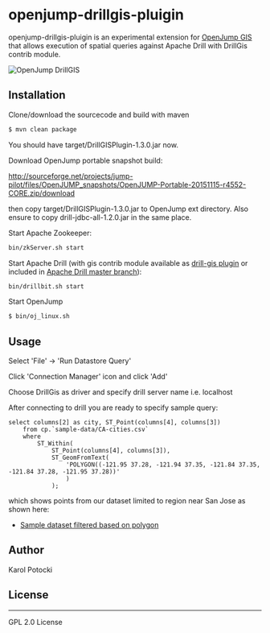 # openjump-drillgis-pluigin

openjump-drillgis-pluigin is an experimental extension for [OpenJump GIS] that allows execution of spatial queries against Apache Drill with DrillGis contrib module.

![OpenJump DrillGIS](https://pbs.twimg.com/media/CRGThq8UwAAuAWz.png:large)

## Installation
Clone/download the sourcecode and build with maven
```sh
$ mvn clean package
```
You should have target/DrillGISPlugin-1.3.0.jar now.

Download OpenJump portable snapshot build:

http://sourceforge.net/projects/jump-pilot/files/OpenJUMP_snapshots/OpenJUMP-Portable-20151115-r4552-CORE.zip/download

then copy target/DrillGISPlugin-1.3.0.jar to OpenJump ext directory. Also ensure to copy drill-jdbc-all-1.2.0.jar in the same place.

Start Apache Zookeeper:
```sh
bin/zkServer.sh start
```
Start Apache Drill (with gis contrib module available as [drill-gis plugin] or included in [Apache Drill master branch]):
```sh
bin/drillbit.sh start
```
Start OpenJump
```sh
$ bin/oj_linux.sh
```

## Usage

Select 'File' -> 'Run Datastore Query'

Click 'Connection Manager' icon and click 'Add'

Choose DrillGis as driver and specify drill server name i.e. localhost

After connecting to drill you are ready to specify sample query:

```
select columns[2] as city, ST_Point(columns[4], columns[3])
    from cp.`sample-data/CA-cities.csv`
    where
        ST_Within(
            ST_Point(columns[4], columns[3]),
            ST_GeomFromText(
                'POLYGON((-121.95 37.28, -121.94 37.35, -121.84 37.35, -121.84 37.28, -121.95 37.28))'
                )
            );
```

which shows points from our dataset limited to region near San Jose as shown here:
* [Sample dataset filtered based on polygon]

## Author

Karol Potocki

## License
----

GPL 2.0 License

   [OpenJump GIS]: <http://www.openjump.org>
   [drill-gis plugin]: <https://github.com/k255/drill-gis>
   [Apache Drill master branch]: <https://github.com/apache/drill>
   [Apache Big Data]: <http://events.linuxfoundation.org/events/apache-big-data-europe>
   [my fork of Apache Drill with drill-gis]: <https://github.com/k255/drill.git>
   [Tugdual Grall's talk]: <http://events.linuxfoundation.org/sites/events/files/slides/apache_drill_budapest_2015.pdf>
   [cities of the world]: <http://www.opengeocode.org/download.php#cities>
   [PostGIS documentation]: <http://postgis.net/docs/reference.html>
   [Sample dataset visualized]: <http://bl.ocks.org/anonymous/raw/20d87dd21e936ea3d314>
   [Sample dataset filtered based on polygon]: <http://bl.ocks.org/d/ad56a1c850d03675c2d9>
   [Sample dataset filtered based on distance]: <http://bl.ocks.org/d/cc5a6d695f3a915db5ad>
